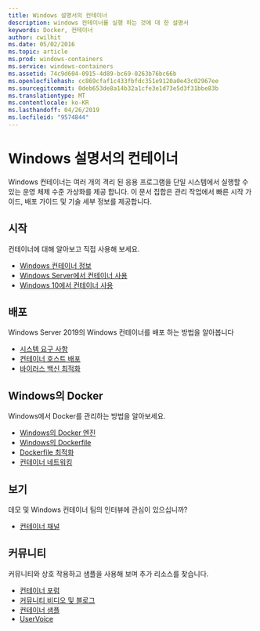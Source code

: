```yaml
---
title: Windows 설명서의 컨테이너
description: windows 컨테이너를 실행 하는 것에 대 한 설명서
keywords: Docker, 컨테이너
author: cwilhit
ms.date: 05/02/2016
ms.topic: article
ms.prod: windows-containers
ms.service: windows-containers
ms.assetid: 74c9d604-0915-4d89-bc69-0263b76bc66b
ms.openlocfilehash: cc869cfaf1c433fbfdc351e9120a0e43c02967ee
ms.sourcegitcommit: 0deb653de8a14b32a1cfe3e1d73e5d3f31bbe83b
ms.translationtype: MT
ms.contentlocale: ko-KR
ms.lasthandoff: 04/26/2019
ms.locfileid: "9574844"
---
```

# <a name="containers-on-windows-documentation"></a>Windows 설명서의 컨테이너

Windows 컨테이너는 여러 개의 격리 된 응용 프로그램을 단일 시스템에서 실행할 수 있는 운영 체제 수준 가상화를 제공 합니다. 이 문서 집합은 관리 작업에서 빠른 시작 가이드, 배포 가이드 및 기술 세부 정보를 제공합니다.

## <a name="getting-started"></a>시작
컨테이너에 대해 알아보고 직접 사용해 보세요.
* [Windows 컨테이너 정보](about/index.md)
* [Windows Server에서 컨테이너 사용](quick-start/quick-start-windows-server.md)
* [Windows 10에서 컨테이너 사용](quick-start/quick-start-windows-10.md)

## <a name="deployment"></a>배포
Windows Server 2019의 Windows 컨테이너를 배포 하는 방법을 알아봅니다

* [시스템 요구 사항](deploy-containers/system-requirements.md)
* [컨테이너 호스트 배포](deploy-containers/deploy-containers-on-server.md)
* [바이러스 백신 최적화](https://msdn.microsoft.com/en-us/windows/hardware/drivers/ifs/anti-virus-optimization-for-windows-containers)

## <a name="docker-on-windows"></a>Windows의 Docker
Windows에서 Docker를 관리하는 방법을 알아보세요.
* [Windows의 Docker 엔진](manage-docker/configure-docker-daemon.md)
* [Windows의 Dockerfile](manage-docker/manage-windows-dockerfile.md)
* [Dockerfile 최적화](manage-docker/optimize-windows-dockerfile.md)
* [컨테이너 네트워킹](container-networking/architecture.md)

## <a name="watch"></a>보기
데모 및 Windows 컨테이너 팀의 인터뷰에 관심이 있으십니까?
* [컨테이너 채널](https://channel9.msdn.com/Blogs/containers)

## <a name="community"></a>커뮤니티
커뮤니티와 상호 작용하고 샘플을 사용해 보며 추가 리소스를 찾습니다.
* [컨테이너 포럼](https://social.msdn.microsoft.com/Forums/en-US/home?forum=windowscontainers)
* [커뮤니티 비디오 및 블로그](communitylinks.md)
* [컨테이너 샘플](https://docs.microsoft.com/en-us/virtualization/windowscontainers/samples)
* [UserVoice](https://windowsserver.uservoice.com/forums/304624-containers)
